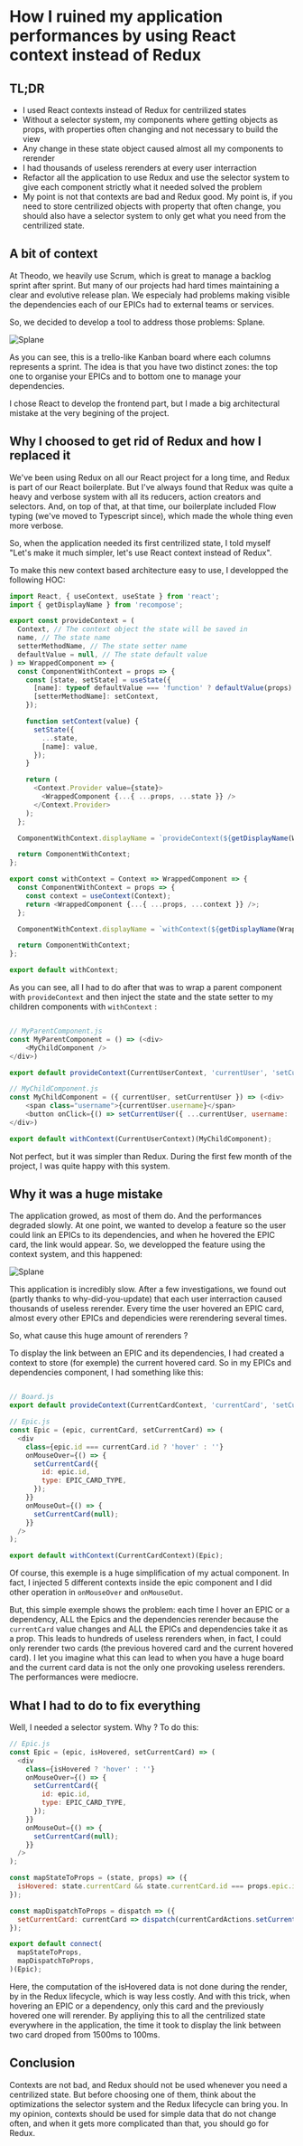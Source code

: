 # How I ruined my application performances by using React context instead of Redux

## TL;DR

- I used React contexts instead of Redux for centrilized states
- Without a selector system, my components where getting objects as props, with properties often changing and not necessary to build the view
- Any change in these state object caused almost all my components to rerender
- I had thousands of useless rerenders at every user interraction
- Refactor all the application to use Redux and use the selector system to give each component strictly what it needed solved the problem
- My point is not that contexts are bad and Redux good. My point is, if you need to store centrilized objects with property that often change, you should also have a selector system to only get what you need from the centrilized state.

## A bit of context

At Theodo, we heavily use Scrum, which is great to manage a backlog sprint after sprint. But many of our projects had hard times maintaining a clear and evolutive release plan. We especialy had problems making visible the dependencies each of our EPICs had to external teams or services.

So, we decided to develop a tool to address those problems: Splane.

![Splane](./Splane1.png)

As you can see, this is a trello-like Kanban board where each columns represents a sprint. The idea is that you have two distinct zones: the top one to organise your EPICs and to bottom one to manage your dependencies.

I chose React to develop the frontend part, but I made a big architectural mistake at the very begining of the project.

## Why I choosed to get rid of Redux and how I replaced it

We've been using Redux on all our React project for a long time, and Redux is part of our React boilerplate. But I've always found that Redux was quite a heavy and verbose system with all its reducers, action creators and selectors. And, on top of that, at that time, our boilerplate included Flow typing (we've moved to Typescript since), which made the whole thing even more verbose.

So, when the application needed its first centrilized state, I told myself "Let's make it much simpler, let's use React context instead of Redux".

To make this new context based architecture easy to use, I developped the following HOC:

```javascript
import React, { useContext, useState } from 'react';
import { getDisplayName } from 'recompose';

export const provideContext = (
  Context, // The context object the state will be saved in
  name, // The state name
  setterMethodName, // The state setter name
  defaultValue = null, // The state default value
) => WrappedComponent => {
  const ComponentWithContext = props => {
    const [state, setState] = useState({
      [name]: typeof defaultValue === 'function' ? defaultValue(props) : defaultValue,
      [setterMethodName]: setContext,
    });

    function setContext(value) {
      setState({
        ...state,
        [name]: value,
      });
    }

    return (
      <Context.Provider value={state}>
        <WrappedComponent {...{ ...props, ...state }} />
      </Context.Provider>
    );
  };

  ComponentWithContext.displayName = `provideContext(${getDisplayName(WrappedComponent)})`;

  return ComponentWithContext;
};

export const withContext = Context => WrappedComponent => {
  const ComponentWithContext = props => {
    const context = useContext(Context);
    return <WrappedComponent {...{ ...props, ...context }} />;
  };

  ComponentWithContext.displayName = `withContext(${getDisplayName(WrappedComponent)})`;

  return ComponentWithContext;
};

export default withContext;
```

As you can see, all I had to do after that was to wrap a parent component with `provideContext` and then inject the state and the state setter to my children components with `withContext` :

```javascript

// MyParentComponent.js
const MyParentComponent = () => (<div>
    <MyChildComponent />
</div>)

export default provideContext(CurrentUserContext, 'currentUser', 'setCurrentUser', { username: 'Obi-Wan Kenobi' })(MyParentComponent);

// MyChildComponent.js
const MyChildComponent = ({ currentUser, setCurrentUser }) => (<div>
    <span class="username">{currentUser.username}</span>
    <button onClick={() => setCurrentUser({ ...currentUser, username: 'Yoda' })}>Become Yoda</button>
</div>)

export default withContext(CurrentUserContext)(MyChildComponent);
```

Not perfect, but it was simpler than Redux. During the first few month of the project, I was quite happy with this system.

## Why it was a huge mistake

The application growed, as most of them do. And the performances degraded slowly. At one point, we wanted to develop a feature so the user could link an EPICs to its dependencies, and when he hovered the EPIC card, the link would appear. So, we developped the feature using the context system, and this happened:

![Splane](./Splane2.gif)

This application is incredibly slow. After a few investigations, we found out (partly thanks to why-did-you-update) that each user interraction caused thousands of useless rerender. Every time the user hovered an EPIC card, almost every other EPICs and dependicies were rerendering several times.

So, what cause this huge amount of rerenders ?

To display the link between an EPIC and its dependencies, I had created a context to store (for exemple) the current hovered card. So in my EPICs and dependencies component, I had something like this:

```javascript

// Board.js
export default provideContext(CurrentCardContext, 'currentCard', 'setCurrentCard', null)(Board); // Board is the parent component of all the EPICs and dependencies

// Epic.js
const Epic = (epic, currentCard, setCurrentCard) => (
  <div
    class={epic.id === currentCard.id ? 'hover' : ''}
    onMouseOver={() => {
      setCurrentCard({
        id: epic.id,
        type: EPIC_CARD_TYPE,
      });
    }}
    onMouseOut={() => {
      setCurrentCard(null);
    }}
  />
);

export default withContext(CurrentCardContext)(Epic);
```

Of course, this exemple is a huge simplification of my actual component. In fact, I injected 5 different contexts inside the epic component and I did other operation in `onMouseOver` and `onMouseOut`.

But, this simple exemple shows the problem: each time I hover an EPIC or a dependency, ALL the Epics and the dependencies rerender because the `currentCard` value changes and ALL the EPICs and dependencies take it as a prop. This leads to hundreds of useless rerenders when, in fact, I could only rerender two cards (the previous hovered card and the current hovered card). I let you imagine what this can lead to when you have a huge board and the current card data is not the only one provoking useless rerenders. The performances were mediocre.

## What I had to do to fix everything

Well, I needed a selector system. Why ? To do this:

```javascript
// Epic.js
const Epic = (epic, isHovered, setCurrentCard) => (
  <div
    class={isHovered ? 'hover' : ''}
    onMouseOver={() => {
      setCurrentCard({
        id: epic.id,
        type: EPIC_CARD_TYPE,
      });
    }}
    onMouseOut={() => {
      setCurrentCard(null);
    }}
  />
);

const mapStateToProps = (state, props) => ({
  isHovered: state.currentCard && state.currentCard.id === props.epic.id,
});

const mapDispatchToProps = dispatch => ({
  setCurrentCard: currentCard => dispatch(currentCardActions.setCurrentCard({ currentCard })),
});

export default connect(
  mapStateToProps,
  mapDispatchToProps,
)(Epic);
```

Here, the computation of the isHovered data is not done during the render, by in the Redux lifecycle, which is way less costly. And with this trick, when hovering an EPIC or a dependency, only this card and the previously hovered one will rerender. By appliying this to all the centrilized state everywhere in the application, the time it took to display the link between two card droped from 1500ms to 100ms.

## Conclusion

Contexts are not bad, and Redux should not be used whenever you need a centrilized state. But before choosing one of them, think about the optimizations the selector system and the Redux lifecycle can bring you. In my opinion, contexts should be used for simple data that do not change often, and when it gets more complicated than that, you should go for Redux.